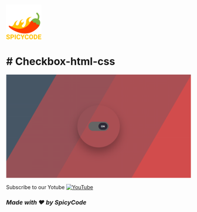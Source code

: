 ![Watch Me][def]
# # Checkbox-html-css

<a href="https://dsc.gg/Spicycode"><img src="https://github.com/Spicy1Code/Checkbox-html-css/blob/main/img/Screenshot%202023-02-17%20160902.png" alt="SPICYCODE Developer" width="1000"></a>

Subscribe to our Yotube [![YouTube](https://img.shields.io/badge/YouTube-%23FF0000.svg?logo=YouTube&logoColor=white)](https://youtube.com/@ITz-Zekky) 

### *Made with ❤️ by SpicyCode*

[def]: ./img/icons8-chili-pepper-96.png

